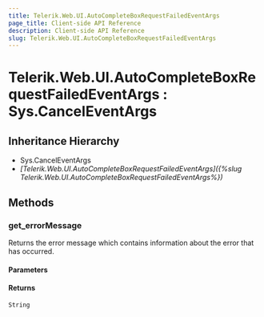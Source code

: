 ```yaml
---
title: Telerik.Web.UI.AutoCompleteBoxRequestFailedEventArgs
page_title: Client-side API Reference
description: Client-side API Reference
slug: Telerik.Web.UI.AutoCompleteBoxRequestFailedEventArgs
---
```


# Telerik.Web.UI.AutoCompleteBoxRequestFailedEventArgs : Sys.CancelEventArgs

## Inheritance Hierarchy

* Sys.CancelEventArgs
* *[Telerik.Web.UI.AutoCompleteBoxRequestFailedEventArgs]({%slug Telerik.Web.UI.AutoCompleteBoxRequestFailedEventArgs%})*

## Methods

### get_errorMessage

Returns the error message which contains information about the error that has occurred.

#### Parameters

#### Returns

`String`
